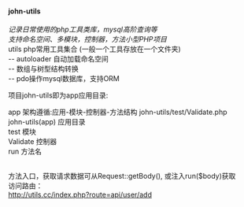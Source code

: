 #### john-utils 
_记录日常使用的php工具类库，mysql高阶查询等  
支持命名空间、多模块，控制器，方法小型PHP项目_  
utils php常用工具集合 (一般一个工具存放在一个文件夹)  
-- autoloader 自动加载命名空间  
-- 数组与树型结构转换  
-- pdo操作mysql数据库，支持ORM  

项目john-utils即为app应用目录:  

app
架构遵循:应用-模块-控制器-方法结构
john-utils/test/Validate.php  
john-utils(app) 应用目录  
test   模块      
Validate  控制器    
run  方法名  
## 
方法入口，获取请求数据可从Request::getBody(), 或注入run($body)获取  
访问路由：  
http://utils.cc/index.php?route=api/user/add  




